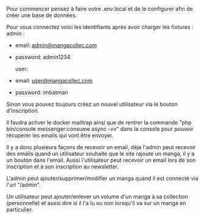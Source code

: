 Pour commencer pensez à faire votre .env.local et de le configurer afin de créer une base de données.

Pour vous connectez voici les identifiants après avoir charger les fixtures :
admin :

- email: admin@mangacollec.com
- password: admin1234

  user:

- email: user@mangacollec.com
- password: imbatman

Sinon vous pouvez toujours créez un nouvel utilisateur via le bouton d'inscription.

Il faudra activer le docker mailtrap ainsi que de rentrer la commande "php bin/console messenger:consume async -vv" dans la console pour pouvoir récuperer les emails qui vont être envoyer.

Il y a donc plusieurs façons de recevoir un email, déja l'admin peut recevoir des emails quand un utilisateur souhaite que le site rajoute un manga, il y a un bouton dans l'email. Aussi l'utilisateur peut recevoir un email lors de son inscription et à son inscription au newsletter.

L'admin peut ajouter/supprimer/modifier un manga quand il est connecté via l'url "/admin".

Un utilisateur peut ajouter/enlever un volume d'un manga à sa collection (personnelle) et aussi dire si il l'a lu ou non lorsqu'il va sur un manga en particulier.
